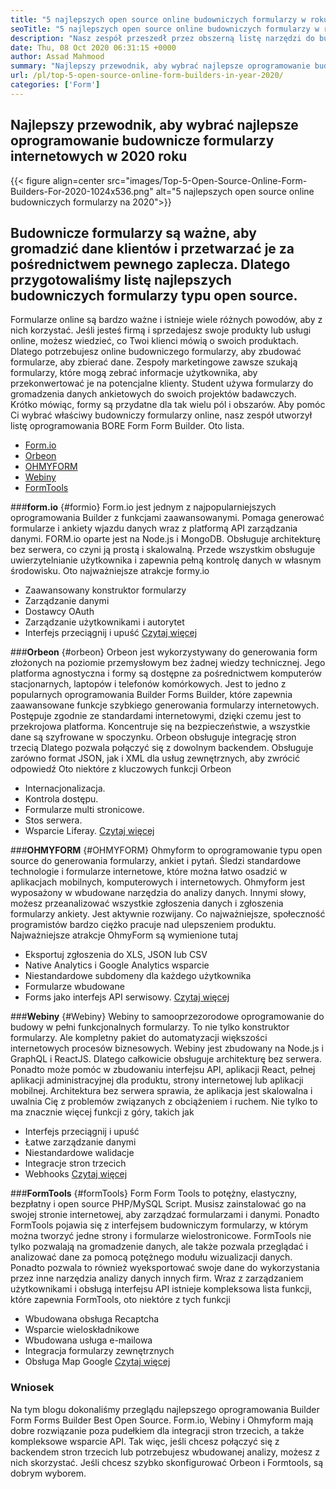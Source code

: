 ```yaml
---
title: "5 najlepszych open source online budowniczych formularzy w roku 2020" 
seoTitle: "5 najlepszych open source online budowniczych formularzy w roku 2020" 
description: "Nasz zespół przeszedł przez obszerną listę narzędzi do budowania formularzy i krótko wymieniliśmy niektóre z najlepszych oprogramowania do budownictwa formularzy online." 
date: Thu, 08 Oct 2020 06:31:15 +0000
author: Assad Mahmood
summary: "Najlepszy przewodnik, aby wybrać najlepsze oprogramowanie budownicze formularzy internetowych w 2020 roku" 
url: /pl/top-5-open-source-online-form-builders-in-year-2020/
categories: ['Form']
---
```


## Najlepszy przewodnik, aby wybrać najlepsze oprogramowanie budownicze formularzy internetowych w 2020 roku

{{< figure align=center src="images/Top-5-Open-Source-Online-Form-Builders-For-2020-1024x536.png" alt="5 najlepszych open source online budowniczych formularzy na 2020">}}


## Budownicze formularzy są ważne, aby gromadzić dane klientów i przetwarzać je za pośrednictwem pewnego zaplecza. Dlatego przygotowaliśmy listę najlepszych budowniczych formularzy typu open source.
Formularze online są bardzo ważne i istnieje wiele różnych powodów, aby z nich korzystać. Jeśli jesteś firmą i sprzedajesz swoje produkty lub usługi online, możesz wiedzieć, co Twoi klienci mówią o swoich produktach. Dlatego potrzebujesz online budowniczego formularzy, aby zbudować formularze, aby zbierać dane.
Zespoły marketingowe zawsze szukają formularzy, które mogą zebrać informacje użytkownika, aby przekonwertować je na potencjalne klienty. Student używa formularzy do gromadzenia danych ankietowych do swoich projektów badawczych. Krótko mówiąc, formy są przydatne dla tak wielu pól i obszarów.
Aby pomóc Ci wybrać właściwy budowniczy formularzy online, nasz zespół utworzył listę oprogramowania BORE Form Form Builder. Oto lista.
  * [Form.io][1]
  * [Orbeon][2]
  * [OHMYFORM][3]
  * [Webiny][4]
  * [FormTools][5]

###**form.io** {#formio}
Form.io jest jednym z najpopularniejszych oprogramowania Builder z funkcjami zaawansowanymi. Pomaga generować formularze i ankiety wjazdu danych wraz z platformą API zarządzania danymi.
FORM.io oparte jest na Node.js i MongoDB. Obsługuje architekturę bez serwera, co czyni ją prostą i skalowalną. Przede wszystkim obsługuje uwierzytelnianie użytkownika i zapewnia pełną kontrolę danych w własnym środowisku.
Oto najważniejsze atrakcje formy.io
  * Zaawansowany konstruktor formularzy
  * Zarządzanie danymi
  * Dostawcy OAuth
  * Zarządzanie użytkownikami i autorytet
  * Interfejs przeciągnij i upuść
    [Czytaj więcej][6]

###**Orbeon** {#orbeon}
Orbeon jest wykorzystywany do generowania form złożonych na poziomie przemysłowym bez żadnej wiedzy technicznej. Jego platforma agnostyczna i formy są dostępne za pośrednictwem komputerów stacjonarnych, laptopów i telefonów komórkowych.
Jest to jedno z popularnych oprogramowania Builder Forms Builder, które zapewnia zaawansowane funkcje szybkiego generowania formularzy internetowych. Postępuje zgodnie ze standardami internetowymi, dzięki czemu jest to przekrojowa platforma. Koncentruje się na bezpieczeństwie, a wszystkie dane są szyfrowane w spoczynku.
Orbeon obsługuje integrację stron trzecią Dlatego pozwala połączyć się z dowolnym backendem. Obsługuje zarówno format JSON, jak i XML dla usług zewnętrznych, aby zwrócić odpowiedź
Oto niektóre z kluczowych funkcji Orbeon
  * Internacjonalizacja.
  * Kontrola dostępu.
  * Formularze multi stronicowe.
  * Stos serwera.
  * Wsparcie Liferay.
    [Czytaj więcej][7]

###**OHMYFORM** {#OHMYFORM}
Ohmyform to oprogramowanie typu open source do generowania formularzy, ankiet i pytań. Śledzi standardowe technologie i formularze internetowe, które można łatwo osadzić w aplikacjach mobilnych, komputerowych i internetowych.
Ohmyform jest wyposażony w wbudowane narzędzia do analizy danych. Innymi słowy, możesz przeanalizować wszystkie zgłoszenia danych i zgłoszenia formularzy ankiety. Jest aktywnie rozwijany. Co najważniejsze, społeczność programistów bardzo ciężko pracuje nad ulepszeniem produktu.
Najważniejsze atrakcje OhmyForm są wymienione tutaj
  * Eksportuj zgłoszenia do XLS, JSON lub CSV
  * Native Analytics i Google Analytics wsparcie
  * Niestandardowe subdomeny dla każdego użytkownika
  * Formularze wbudowane
  * Forms jako interfejs API serwisowy.
    [Czytaj więcej][8]

###**Webiny** {#Webiny}
Webiny to samooprzezorodowe oprogramowanie do budowy w pełni funkcjonalnych formularzy. To nie tylko konstruktor formularzy. Ale kompletny pakiet do automatyzacji większości internetowych procesów biznesowych.
Webiny jest zbudowany na Node.js i GraphQL i ReactJS. Dlatego całkowicie obsługuje architekturę bez serwera. Ponadto może pomóc w zbudowaniu interfejsu API, aplikacji React, pełnej aplikacji administracyjnej dla produktu, strony internetowej lub aplikacji mobilnej.
Architektura bez serwera sprawia, że ​​aplikacja jest skalowalna i uwalnia Cię z problemów związanych z obciążeniem i ruchem. Nie tylko to ma znacznie więcej funkcji z góry, takich jak
  * Interfejs przeciągnij i upuść
  * Łatwe zarządzanie danymi
  * Niestandardowe walidacje
  * Integracje stron trzecich
  * Webhooks
    [Czytaj więcej][9]

###**FormTools** {#formTools}
Form Form Tools to potężny, elastyczny, bezpłatny i open source PHP/MySQL Script. Musisz zainstalować go na swojej stronie internetowej, aby zarządzać formularzami i danymi. Ponadto FormTools pojawia się z interfejsem budowniczym formularzy, w którym można tworzyć jedne strony i formularze wielostronicowe.
FormTools nie tylko pozwalają na gromadzenie danych, ale także pozwala przeglądać i analizować dane za pomocą potężnego modułu wizualizacji danych. Ponadto pozwala to również wyeksportować swoje dane do wykorzystania przez inne narzędzia analizy danych innych firm.
Wraz z zarządzaniem użytkownikami i obsługą interfejsu API istnieje kompleksowa lista funkcji, które zapewnia FormTools, oto niektóre z tych funkcji
  * Wbudowana obsługa Recaptcha
  * Wsparcie wieloskładnikowe
  * Wbudowana usługa e-mailowa
  * Integracja formularzy zewnętrznych
  * Obsługa Map Google
    [Czytaj więcej][10]

### Wniosek
Na tym blogu dokonaliśmy przeglądu najlepszego oprogramowania Builder Form Forms Builder Best Open Source. Form.io, Webiny i Ohmyform mają dobre rozwiązanie poza pudełkiem dla integracji stron trzecich, a także kompleksowe wsparcie API. Tak więc, jeśli chcesz połączyć się z backendem stron trzecich lub potrzebujesz wbudowanej analizy, możesz z nich skorzystać. Jeśli chcesz szybko skonfigurować Orbeon i Formtools, są dobrym wyborem.

  
[1]: #formio
[2]: #orbeon
[3]: #ohmyform
[4]: #webiny
[5]: #formtools
[6]: https://products.containerize.com/form/formio
[7]: https://products.containerize.com/form/orbeon
[8]: https://products.containerize.com/form/ohmyform
[9]: https://products.containerize.com/form/webiny
[10]: https://products.containerize.com/form/formtools
